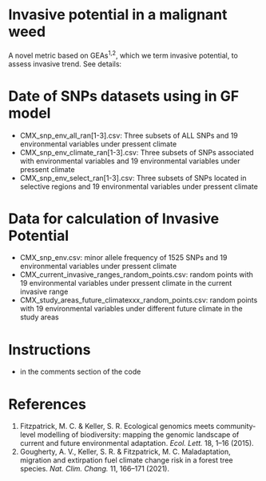 # Invasive potential in a malignant weed
A novel metric based on GEAs<sup>1</sup><sup>,</sup><sup>2</sup>, which we term invasive potential, to assess invasive trend.
See details:

# Date of SNPs datasets using in GF model
- CMX_snp_env_all_ran[1-3].csv: Three subsets of ALL SNPs and 19 environmental variables under pressent climate
- CMX_snp_env_climate_ran[1-3].csv: Three subsets of SNPs associated with environmental variables and 19 environmental variables under pressent climate
- CMX_snp_env_select_ran[1-3].csv: Three subsets of SNPs located in selective regions and 19 environmental variables under pressent climate
# Data for calculation of Invasive Potential
- CMX_snp_env.csv: minor allele frequency of 1525 SNPs and 19 environmental variables under pressent climate
- CMX_current_invasive_ranges_random_points.csv: random points with 19 environmental variables under pressent climate in the current invasive range
- CMX_study_areas_future_climatexxx_random_points.csv: random points with 19 environmental variables under different future climate in the study areas
# Instructions 
- in the comments section of the code
# References
1. Fitzpatrick, M. C. & Keller, S. R. Ecological genomics meets community-level modelling of biodiversity: mapping the genomic landscape of current and future environmental adaptation. *Ecol. Lett.* 18, 1–16 (2015).
2. Gougherty, A. V., Keller, S. R. & Fitzpatrick, M. C. Maladaptation, migration and extirpation fuel climate change risk in a forest tree species. *Nat. Clim. Chang.* 11, 166–171 (2021).
